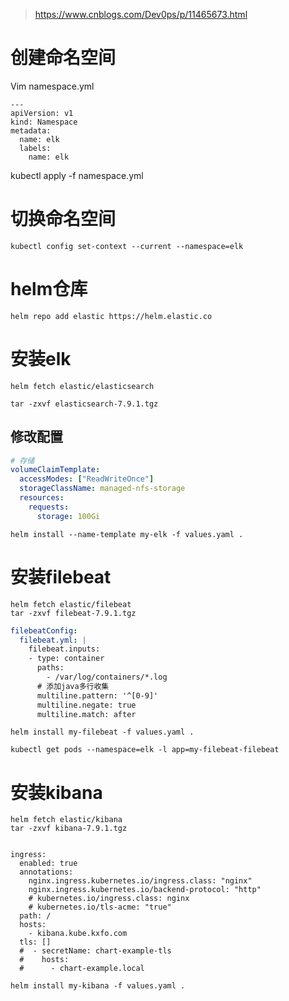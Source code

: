 > https://www.cnblogs.com/Dev0ps/p/11465673.html

# 创建命名空间

Vim namespace.yml

```shell
---
apiVersion: v1
kind: Namespace
metadata:
  name: elk
  labels:
    name: elk
```

kubectl apply -f namespace.yml

# 切换命名空间

```
kubectl config set-context --current --namespace=elk
```



# helm仓库

```
helm repo add elastic https://helm.elastic.co
```



# 安装elk

```
helm fetch elastic/elasticsearch

tar -zxvf elasticsearch-7.9.1.tgz
```

## 修改配置

```yaml
# 存储
volumeClaimTemplate:
  accessModes: ["ReadWriteOnce"]
  storageClassName: managed-nfs-storage
  resources:
    requests:
      storage: 100Gi
```

```shell
helm install --name-template my-elk -f values.yaml .
```

 

# 安装filebeat

```shell
helm fetch elastic/filebeat
tar -zxvf filebeat-7.9.1.tgz
```



```yaml
filebeatConfig:
  filebeat.yml: |
    filebeat.inputs:
    - type: container
      paths:
        - /var/log/containers/*.log
      # 添加java多行收集 
      multiline.pattern: '^[0-9]'
      multiline.negate: true
      multiline.match: after
```



```
helm install my-filebeat -f values.yaml .

kubectl get pods --namespace=elk -l app=my-filebeat-filebeat
```



# 安装kibana

```
helm fetch elastic/kibana
tar -zxvf kibana-7.9.1.tgz
```



```

ingress:
  enabled: true
  annotations:
    nginx.ingress.kubernetes.io/ingress.class: "nginx"
    nginx.ingress.kubernetes.io/backend-protocol: "http"
    # kubernetes.io/ingress.class: nginx
    # kubernetes.io/tls-acme: "true"
  path: /
  hosts:
    - kibana.kube.kxfo.com
  tls: []
  #  - secretName: chart-example-tls
  #    hosts:
  #      - chart-example.local
```

```
helm install my-kibana -f values.yaml .

```

